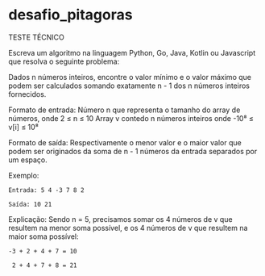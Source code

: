 # desafio_pitagoras

TESTE TÉCNICO 

Escreva um algoritmo na linguagem Python, Go, Java, Kotlin ou Javascript que resolva o seguinte problema: 

Dados n números inteiros, encontre o valor mínimo e o valor máximo que podem ser calculados somando exatamente n - 1 dos n números inteiros fornecidos. 

Formato de entrada: 
Número n que representa o tamanho do array de números, onde 2 ≤ n ≤ 10 Array v contedo n   números inteiros onde -10⁸ ≤ v[i] ≤ 10⁸

Formato de saída: 
Respectivamente o menor valor e o maior valor que podem ser originados da soma de n - 1   números da entrada separados por um espaço. 

Exemplo: 

	Entrada: 5 4 -3 7 8 2 

	Saída: 10 21 

Explicação:
Sendo n = 5, precisamos somar os 4 números de v que resultem na menor soma possível, e os 4 números de v que resultem na maior soma possível: 
    
    -3 + 2 + 4 + 7 = 10
    
     2 + 4 + 7 + 8 = 21